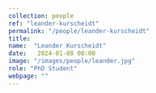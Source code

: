 ```yaml
---
collection: people
ref: "leander-kurscheidt"
permalink: "/people/leander-kurscheidt"
title: 
name:  "Leander Kurscheidt"
date:   2024-01-08 00:00
image: "/images/people/leander.jpg"
role: "PhD Student"
webpage: ""
---
```

